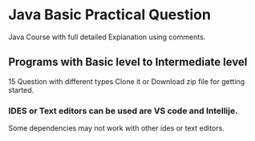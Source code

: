 # Java Basic Practical Question
Java Course with full detailed Explanation using comments.

## Programs with Basic level to Intermediate level 
15 Question with different types 
Clone it or Download zip file for getting started.

### IDES or Text editors can be used are VS code and Intellije.
Some dependencies may not work with other ides or text editors.
